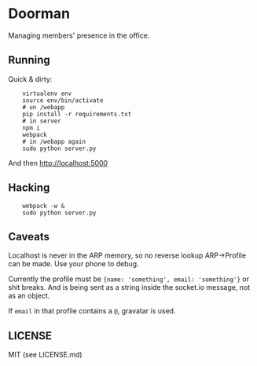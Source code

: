 # Doorman

Managing members' presence in the office.

## Running

Quick & dirty:
```
    virtualenv env
    source env/bin/activate
    # un /webapp
    pip install -r requirements.txt
    # in server
    npm i
    webpack
    # in /webapp again
    sudo python server.py
```

And then [http://localhost:5000](http://localhost:5000)

## Hacking

```
    webpack -w &
    sudo python server.py
```

## Caveats

Localhost is never in the ARP memory, so no reverse lookup ARP->Profile can be made. Use your phone to debug.

Currently the profile must be `{name: 'something', email: 'something'}` or shit breaks. And is being sent as a string inside the socket.io message, not as an object.

If `email` in that profile contains a `@`, gravatar is used.

## LICENSE

MIT (see LICENSE.md)
